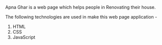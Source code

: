 Apna Ghar is a web page which helps people in Renovating their house.

The following technologies are used in make this web page application -
1) HTML
2) CSS
3) JavaScript
